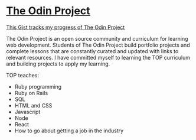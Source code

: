 # [The Odin Project](https://www.theodinproject.com)

[This Gist tracks my progress of The Odin Project](https://gist.github.com/xiaozhong21/b1bd68fd6f08863466712c6d0c86accc)

The Odin Project is an open source community and curriculum for learning web development. Students of The Odin Project build portfolio projects and complete lessons that are constantly curated and updated with links to relevant resources. I have committed myself to learning the TOP curriculum and building projects to apply my learning.

TOP teaches:

* Ruby programming
* Ruby on Rails
* SQL
* HTML and CSS
* Javascript 
* Node
* React
* How to go about getting a job in the industry
